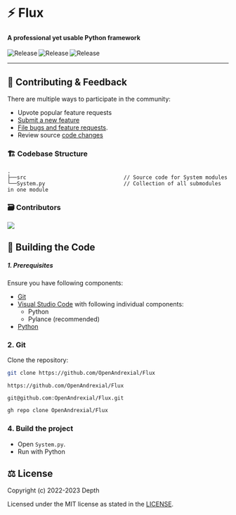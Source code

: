 # ⚡ Flux

#### A professional yet usable Python framework

<p align="center">
  <a title="GitHub Releases" target="_blank" href="https://github.com/OpenAndrexial/Flux/releases">
    <img align="left" src="https://img.shields.io/github/v/release/OpenAndrexial/Flux?include_prereleases" alt="Release" />
  </a>
  <a title="GitHub Releases" target="_blank" href="https://github.com/OpenAndrexial/Flux/releases">
    <img align="left" src="https://img.shields.io/github/downloads/OpenAndrexial/Flux/total" alt="Release" />
  </a>
  <a title="GitHub Releases" target="_blank" href="https://github.com/OpenAndrexial/Flux/releases">
    <img align="left" src="https://img.shields.io/github/repo-size/OpenAndrexial/Flux?color=%23cc0000" alt="Release" />
  </a>
</p>

<br/>

---

<!--## 🎁 Installation

### Via GitHub

See the [releases page](https://github.com/OpenAndrexial/Emerald/releases)

### Building from source
###### ⭐Recommended⭐

This is our preferred method.
See [this section](#-building-the-code)-->

<!--### 📸 Screenshots

<a title="Emerald Screenshot" target="_blank" href="https://github.com/OpenAndrexial/Emerald">
  <img align="left" src="https://user-images.githubusercontent.com/82730163/210150183-fd324c12-5a90-4ffb-964d-c8ccae2c9cee.png" alt="Release" />
</a>-->

<!--###### 📝 This screenshot is from [`redesign`](https://github.com/OpenAndrexial/Emerald/pull/19)-->

## 🦜 Contributing & Feedback

There are multiple ways to participate in the community:

- Upvote popular feature requests
- [Submit a new feature](https://github.com/OpenAndrexial/Flux/pulls)
- [File bugs and feature requests](https://github.com/OpenAndrexial/Flux/issues/new/choose).
- Review source [code changes](https://github.com/OpenAndrexial/Flux/commits)

### 🏗️ Codebase Structure

```
.
├──src                               // Source code for System modules
└──System.py                         // Collection of all submodules in one module
```

### 🗃️ Contributors

<a href="https://github.com/OpenAndrexial/Flux/graphs/contributors">
  <img src="https://contrib.rocks/image?repo=OpenAndrexial/Flux" />
</a>

## 🔨 Building the Code

##### 1. Prerequisites

Ensure you have following components:

- [Git](https://git-scm.com/)
- [Visual Studio Code](https://code.visualstudio.com/) with following individual components:
  - Python
  - Pylance (recommended)
- [Python](https://www.python.org/downloads/)

### 2. Git

Clone the repository:

```bash
git clone https://github.com/OpenAndrexial/Flux
```

```http
https://github.com/OpenAndrexial/Flux
```

```console
git@github.com:OpenAndrexial/Flux.git
```

```bash
gh repo clone OpenAndrexial/Flux
```

### 4. Build the project

- Open `System.py`.
- Run with Python

## ⚖️ License

Copyright (c) 2022-2023 Depth

Licensed under the MIT license as stated in the [LICENSE](LICENSE.md).
